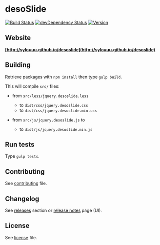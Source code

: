 # desoSlide
[![Build Status](http://img.shields.io/travis/sylouuu/desoslide.svg?style=flat)](https://travis-ci.org/sylouuu/desoslide) [![devDependency Status](http://img.shields.io/david/dev/sylouuu/desoslide.svg?style=flat)](https://david-dm.org/sylouuu/desoslide#info=devDependencies)
[![Version](http://img.shields.io/npm/v/desoslide.svg?style=flat)](https://www.npmjs.org/package/desoslide)

## Website

**[http://sylouuu.github.io/desoslide](http://sylouuu.github.io/desoslide)**

## Building

Retrieve packages with `npm install` then type `gulp build`.

This will compile `src/` files:

* from `src/less/jquery.desoslide.less`
    * to `dist/css/jquery.desoslide.css`
    * to `dist/css/jquery.desoslide.min.css`

* from `src/js/jquery.desoslide.js` to
    * to `dist/js/jquery.desoslide.min.js`

## Run tests

Type `gulp tests`.

## Contributing

See [contributing](CONTRIBUTING.md) file.

## Changelog

See [releases](https://github.com/sylouuu/desoslide/releases) section or [release notes](http://sylouuu.github.io/desoslide/doc/release-notes.html) page (UI).

## License

See [license](LICENSE.md) file.
